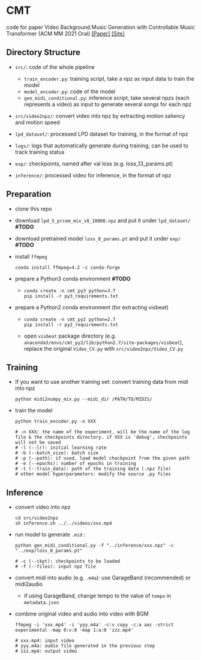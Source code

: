 # CMT

code for paper Video Background Music Generation with Controllable Music Transformer (ACM MM 2021 Oral) [[Paper]](https://raw.githubusercontent.com/wzk1015/wzk1015.github.io/master/cmt/paper.pdf) [[Site]](https://wzk1015.github.io/cmt/)





## Directory Structure

* `src/`: code of the whole pipeline
  * `train_encoder.py`: training script, take a npz as input data to train the model 
  * `model_encoder.py`: code of the model
  * `gen_midi_conditional.py`: inference script, take several npzs (each represents a video) as input to generate several songs for each npz
  
* `src/video2npz/`: convert video into npz by extracting motion saliency and motion speed

* `lpd_dataset/`: processed LPD dataset for training, in the format of npz

* `logs/`: logs that automatically generate during training, can be used to track training status

* `exp/`: checkpoints, named after val loss (e.g. loss_13_params.pt)

* `inference/`: processed video for inference, in the format of npz




## Preparation

* clone this repo
* download `lpd_5_prcem_mix_v8_10000.npz` and put it under `lpd_dataset/`  **#TODO**

* download pretrained model `loss_8_params.pt` and put  it under `exp/` **#TODO**

* install `ffmpeg`

  ```shell
  conda install ffmpeg=4.2 -c conda-forge
  ```

* prepare a Python3 conda environment  **#TODO**

  * ```shell
    conda create -n cmt_py3 python=3.7
    pip install -r py3_requirements.txt
    ```

* prepare a Python2 conda environment (for extracting visbeat)

  * ````shell
    conda create -n cmt_py2 python=2.7
    pip install -r py2_requirements.txt
    ````

  * open `visbeat` package directory (e.g. `anaconda3/envs/cmt_py2/lib/python2.7/site-packages/visbeat`), replace the original `Video_CV.py` with `src/video2npz/Video_CV.py`



## Training

* If you want to use another training set:  convert training data from midi into npz

  ```shell
  python midi2numpy_mix.py --midi_dir /PATH/TO/MIDIS/ 
  ```

  

* train the model

  ```shell
  python train_encoder.py -n XXX
  
  # -n XXX: the name of the experiment, will be the name of the log file & the checkpoints directory. if XXX is 'debug', checkpoints will not be saved
  # -l (--lr): initial learning rate
  # -b (--batch_size): batch size
  # -p (--path): if used, load model checkpoint from the given path
  # -e (--epochs): number of epochs in training
  # -t (--train_data): path of the training data (.npz file) 
  # other model hyperparameters: modify the source .py files
  ```



## Inference

* convert video into npz

  ```shell
  cd src/video2npz
  sh inference.sh ../../videos/xxx.mp4
  ```
  
  
  
* run model to generate `.mid` : 

  ```shell
  python gen_midi_conditional.py -f "../inference/xxx.npz" -c "../exp/loss_8_params.pt"
  
  # -c (--ckpt): checkpoints to be loaded
  # -f (--files): input npz file
  ```

  

* convert midi into audio (e.g. `.m4a`): use GarageBand (recommended) or midi2audio 

  * if using GarageBand, change tempo to the value of  `tempo` in `metadata.json` 

  

* combine original video and audio into video with BGM

  ````shell
  ffmpeg -i 'xxx.mp4' -i 'yyy.m4a' -c:v copy -c:a aac -strict experimental -map 0:v:0 -map 1:a:0 'zzz.mp4'
  
  # xxx.mp4: input video
  # yyy.m4a: audio file generated in the previous step
  # zzz.mp4: output video
  ````

  

















